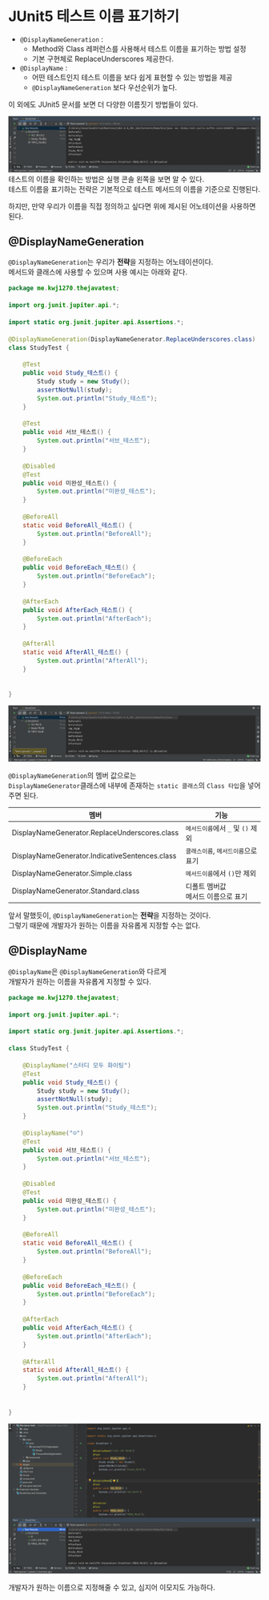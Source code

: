 # JUnit5 테스트 이름 표기하기

* `@DisplayNameGeneration` :     
  * Method와 Class 레퍼런스를 사용해서 테스트 이름을 표기하는 방법 설정    
  * 기본 구현체로 ReplaceUnderscores 제공한다.   
* `@DisplayName` :   
  * 어떤 테스트인지 테스트 이름을 보다 쉽게 표현할 수 있는 방법을 제공 
  * `@DisplayNameGeneration` 보다 우선순위가 높다.    
    
이 외에도 JUnit5 문서를 보면 더 다양한 이름짓기 방법들이 있다.   


![JUnitStart.png](./image/JUnitStart.png)      
테스트의 이름을 확인하는 방법은 실행 콘솔 왼쪽을 보면 알 수 있다.               
테스트 이름을 표기하는 전략은 기본적으로 테스트 메서드의 이름을 기준으로 진행된다.             
   
하지만, 만약 우리가 이름을 직접 정의하고 싶다면 위에 제시된 어노테이션을 사용하면 된다.      

## @DisplayNameGeneration   
`@DisplayNameGeneration`는 우리가 **전략**을 지정하는 어노테이션이다.   
메서드와 클래스에 사용할 수 있으며 사용 예시는 아래와 같다.  

```java
package me.kwj1270.thejavatest;

import org.junit.jupiter.api.*;

import static org.junit.jupiter.api.Assertions.*;

@DisplayNameGeneration(DisplayNameGenerator.ReplaceUnderscores.class)
class StudyTest {

    @Test
    public void Study_테스트() {
        Study study = new Study();
        assertNotNull(study);
        System.out.println("Study_테스트");
    }

    @Test
    public void 서브_테스트() {
        System.out.println("서브_테스트");
    }

    @Disabled
    @Test
    public void 미완성_테스트() {
        System.out.println("미완성_테스트");
    }

    @BeforeAll
    static void BeforeAll_테스트() {
        System.out.println("BeforeAll");
    }

    @BeforeEach
    public void BeforeEach_테스트() {
        System.out.println("BeforeEach");
    }

    @AfterEach
    public void AfterEach_테스트() {
        System.out.println("AfterEach");
    }

    @AfterAll
    static void AfterAll_테스트() {
        System.out.println("AfterAll");
    }


}
```

![JUnitDisplayNameGeneration](./image/JUnitDisplayNameGeneration.png)    

`@DisplayNameGeneration`의 멤버 값으로는    
`DisplayNameGenerator`클래스에 내부에 존재하는 `static 클래스`의 `Class 타입`을 넣어주면 된다.         
   
|멤버|기능|
|---|---|
|DisplayNameGenerator.ReplaceUnderscores.class|`메서드이름`에서 `_` 및 `()` 제외|
|DisplayNameGenerator.IndicativeSentences.class|`클래스이름`, `메서드이름`으로 표기|
|DisplayNameGenerator.Simple.class|`메서드이름`에서 `()`만 제외|
|DisplayNameGenerator.Standard.class|디폴트 멤버값<br>메서드 이름으로 표기|

앞서 말했듯이, `@DisplayNameGeneration`는 **전략**을 지정하는 것이다.   
그렇기 때문에 개발자가 원하는 이름을 자유롭게 지정할 수는 없다.    

## @DisplayName    
`@DisplayName`은 `@DisplayNameGeneration`와 다르게   
개발자가 원하는 이름을 자유롭게 지정할 수 있다.    

```java
package me.kwj1270.thejavatest;

import org.junit.jupiter.api.*;

import static org.junit.jupiter.api.Assertions.*;

class StudyTest {

    @DisplayName("스터디 모두 화이팅")
    @Test
    public void Study_테스트() {
        Study study = new Study();
        assertNotNull(study);
        System.out.println("Study_테스트");
    }

    @DisplayName("☺️")
    @Test
    public void 서브_테스트() {
        System.out.println("서브_테스트");
    }

    @Disabled
    @Test
    public void 미완성_테스트() {
        System.out.println("미완성_테스트");
    }

    @BeforeAll
    static void BeforeAll_테스트() {
        System.out.println("BeforeAll");
    }

    @BeforeEach
    public void BeforeEach_테스트() {
        System.out.println("BeforeEach");
    }

    @AfterEach
    public void AfterEach_테스트() {
        System.out.println("AfterEach");
    }

    @AfterAll
    static void AfterAll_테스트() {
        System.out.println("AfterAll");
    }


}
```
![JUnitDisplayName.png](./image/JUnitDisplayName.png)

개발자가 원하는 이름으로 지정해줄 수 있고, 심지어 이모지도 가능하다.   
